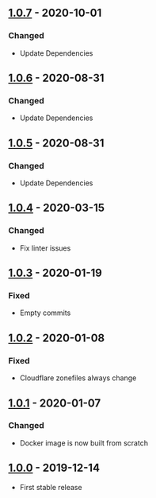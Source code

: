 ## [1.0.7](https://github.com/anton-yurchenko/dns-exporter/releases/tag/v1.0.7) - 2020-10-01
### Changed
- Update Dependencies

## [1.0.6](https://github.com/anton-yurchenko/dns-exporter/releases/tag/v1.0.6) - 2020-08-31
### Changed
- Update Dependencies

## [1.0.5](https://github.com/anton-yurchenko/dns-exporter/releases/tag/v1.0.5) - 2020-08-31
### Changed
- Update Dependencies

## [1.0.4](https://github.com/anton-yurchenko/dns-exporter/releases/tag/v1.0.4) - 2020-03-15
### Changed
- Fix linter issues

## [1.0.3](https://github.com/anton-yurchenko/dns-exporter/releases/tag/v1.0.3) - 2020-01-19
### Fixed
- Empty commits

## [1.0.2](https://github.com/anton-yurchenko/dns-exporter/releases/tag/v1.0.2) - 2020-01-08
### Fixed
- Cloudflare zonefiles always change

## [1.0.1](https://github.com/anton-yurchenko/dns-exporter/releases/tag/v1.0.1) - 2020-01-07
### Changed
- Docker image is now built from scratch

## [1.0.0](https://github.com/anton-yurchenko/dns-exporter/releases/tag/v1.0.0) - 2019-12-14
- First stable release